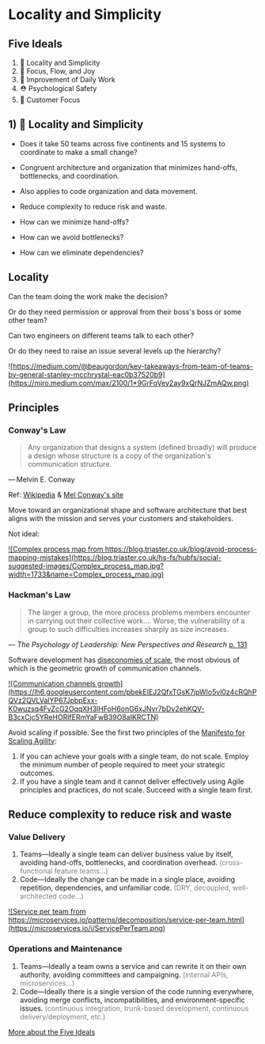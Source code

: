 # Locality and Simplicity



## Five Ideals

1. 🦠 Locality and Simplicity
2. 🎯 Focus, Flow, and Joy
3. 🔪 Improvement of Daily Work
4. ⛑ Psychological Safety
5. 🔮 Customer Focus


<!-- TODO:
Note:
Add story about overly complex structure getting in the way.

Note:
Add ideas about decision-making at the coalface.

Note:
Add information from _Team of Teams_

---
-->



## 1) 🦠 Locality and Simplicity

- Does it take 50 teams across five continents and 15 systems to coordinate to make a small change?
- Congruent architecture and organization that minimizes hand-offs, bottlenecks, and coordination.
- Also applies to code organization and data movement.
- Reduce complexity to reduce risk and waste.


- How can we minimize hand-offs?
- How can we avoid bottlenecks?
- How can we eliminate dependencies?



## Locality


Can the team doing the work make the decision?

Or do they need permission or approval from their boss's boss or some other team?


Can two engineers on different teams talk to each other?

Or do they need to raise an issue several levels up the hierarchy?


![https://medium.com/@beaugordon/key-takeaways-from-team-of-teams-by-general-stanley-mcchrystal-eac0b37520b9](https://miro.medium.com/max/2100/1*9GrFoVey2ay9xQrNJZmAQw.png)



## Principles


### Conway's Law

> Any organization that designs a system (defined broadly) will produce a design whose structure is a copy of the organization's communication structure.

— Melvin E. Conway

Ref: [Wikipedia](https://en.wikipedia.org/wiki/Conway%27s_law) & [Mel Conway's site](http://melconway.com/Home/Conways_Law.html)


Move toward an organizational shape and software architecture that best aligns with the mission and serves your customers and stakeholders.


Not ideal:

<a href="https://blog.triaster.co.uk/blog/avoid-process-mapping-mistakes">![Complex process map from https://blog.triaster.co.uk/blog/avoid-process-mapping-mistakes](https://blog.triaster.co.uk/hs-fs/hubfs/social-suggested-images/Complex_process_map.jpg?width=1733&name=Complex_process_map.jpg)</a>


### Hackman's Law

> The larger a group, the more process problems members encounter in carrying out their collective work…. Worse, the vulnerability of a group to such difficulties increases sharply as size increases.

— _The Psychology of Leadership: New Perspectives and Research_ [p. 131](https://books.google.co.in/books?id=6Sh5AgAAQBAJ&pg=PA131&lpg=PA131&dq=%22The+larger+a+group,+the+more+process+problems+members+encounter+in+carrying+out+their+collective+work%22&source=bl&ots=QU0HJyKXQQ&sig=XmRwVfYHLVOah3mr69vhozxBVVQ&hl=en&sa=X&ei=XeUiVNTpIoqryASM2IHACQ&redir_esc=y)


Software development has [diseconomies of scale](https://en.wikipedia.org/wiki/Diseconomies_of_scale), the most obvious of which is the geometric growth of communication channels.


<a href="https://resources.scrumalliance.org/Article/doubling-down-on-scrum-fundamentals-helps-remote-teams-thrive">
![Communication channels growth](https://lh6.googleusercontent.com/pbekEIEJ2QfxTGsK7jpWlo5vl0z4cRQhPQVz2QVLValYP67JpbpExx-K0wuzsq4FvZcG2OqqXH3lHFoH6onG6xJNvr7bDv2ehKQV-B3cxCjc5YReHORlfERmYaFwB39O8aIKRCTN)
</a>


Avoid scaling if possible. See the first two principles of the [Manifesto for Scaling Agility](https://scalingmanifesto.org/):

1. If you can achieve your goals with a single team, do not scale. Employ the minimum number of people required to meet your strategic outcomes.
2. If you have a single team and it cannot deliver effectively using Agile principles and practices, do not scale. Succeed with a single team first.



## Reduce complexity to reduce risk and waste


### Value Delivery

1. Teams—Ideally a single team can deliver business value by itself, avoiding hand-offs, bottlenecks, and coordination overhead. <span style="color: grey">(cross-functional feature teams…)</span>
2. Code—Ideally the change can be made in a single place, avoiding repetition, dependencies, and unfamiliar code. <span style="color: grey">(DRY, decoupled, well-architected code…)</span>


<a href="https://microservices.io/patterns/decomposition/service-per-team.html">![Service per team from https://microservices.io/patterns/decomposition/service-per-team.html](https://microservices.io/i/ServicePerTeam.png)</a>


### Operations and Maintenance

1. Teams—Ideally a team owns a service and can rewrite it on their own authority, avoiding committees and campaigning. <span style="color: grey">(internal APIs, microservices…)</span>
2. Code—Ideally there is a single version of the code running everywhere, avoiding merge conflicts, incompatibilities, and environment-specific issues. <span style="color: grey">(continuous integration, trunk-based development, continuous delivery/deployment, etc.)</span>



[More about the Five Ideals](../UnicornProjectFiveIdeals/UnicornProjectFiveIdeals.html#/1)
